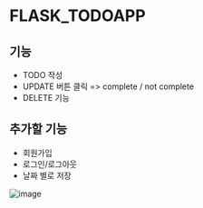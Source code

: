 # FLASK_TODOAPP
## 기능
* TODO 작성
* UPDATE 버튼 클릭 => complete / not complete 
* DELETE 기능

## 추가할 기능
* 회원가입
* 로그인/로그아웃
* 날짜 별로 저장

![image](https://user-images.githubusercontent.com/58755166/108617419-8065d200-7459-11eb-8ef5-87dce1a98706.png)
